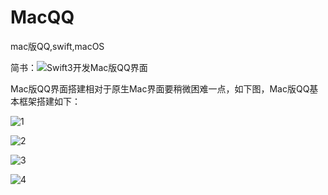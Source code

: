 # MacQQ
mac版QQ,swift,macOS

简书：![Swift3开发Mac版QQ界面](http://www.jianshu.com/p/024662ac5bdd)

Mac版QQ界面搭建相对于原生Mac界面要稍微困难一点，如下图，Mac版QQ基本框架搭建如下：

![1](https://github.com/shibiao/MacQQ/blob/master/26.gif)

![2](https://github.com/shibiao/MacQQ/blob/master/QQ20170623-091135.png)

![3](https://github.com/shibiao/MacQQ/blob/master/QQ20170623-091143.png)

![4](https://github.com/shibiao/MacQQ/blob/master/QQ20170623-091155.png)
